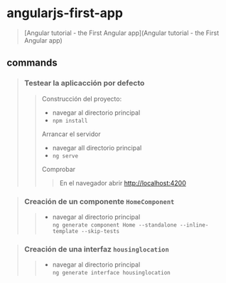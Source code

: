 # angularjs-first-app

> [Angular tutorial - the First Angular app](Angular tutorial - the First Angular app)

## commands

>### Testear la aplicacción por defecto  
>> Construcción del proyecto:
>> - navegar al directorio principal
>> - `npm install`
>>
>> Arrancar el servidor
>> - navegar all directorio principal
>> - `ng serve`
>>
>> Comprobar
>>> En el navegador abrir [http://localhost:4200](http://localhost:4200) 

>### Creación de un componente `HomeComponent`  
>> - navegar al directorio principal  
>>   ``ng generate component Home --standalone --inline-template --skip-tests``

>### Creación de una interfaz `housinglocation`
>> - navegar al directorio principal  
>>   ``ng generate interface housinglocation``